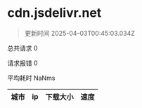 
  # cdn.jsdelivr.net

  > 更新时间 2025-04-03T00:45:03.034Z
  
  总共请求 0

  请求报错 0

  平均耗时 NaNms

|城市|ip|下载大小|速度|
|-----|----------|---|---|

  